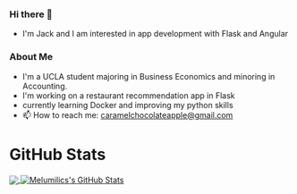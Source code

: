 ### Hi there 👋
- I'm Jack and I am interested in app development with Flask and Angular

### About Me
- I'm a UCLA student majoring in Business Economics and minoring in Accounting.
- I'm working on a restaurant recommendation app in Flask
- currently learning Docker and improving my python skills
- 📫 How to reach me: caramelchocolateapple@gmail.com

# GitHub Stats

<a href="https://github.com/melumilic/melumilic">
  <img align="center" src="https://github-readme-stats.vercel.app/api/top-langs/?username=melumilic&hide=makefile,html,tex&title_color=ffffff&text_color=c9cacc&icon_color=2bbc8a&bg_color=1d1f21&langs_count=3" />
</a>



<a href="https://github.com/melumilic/melumilic">
  <img align="center" src="https://github-readme-stats.vercel.app/api?username=melumilic&show_icons=true&line_height=27&count_private=true&title_color=ffffff&text_color=c9cacc&icon_color=2bbc8a&bg_color=1d1f21" alt="Melumilics's GitHub Stats" />
</a>

<!--
**melumilic/melumilic** is a ✨ _special_ ✨ repository because its `README.md` (this file) appears on your GitHub profile.

Here are some ideas to get you started:

- 🔭 I’m currently working on ...
- 🌱 I’m currently learning ...
- 👯 I’m looking to collaborate on ...
- 🤔 I’m looking for help with ...
- 💬 Ask me about ...
- 📫 How to reach me: ...
- 😄 Pronouns: ...
- ⚡ Fun fact: ...
-->
